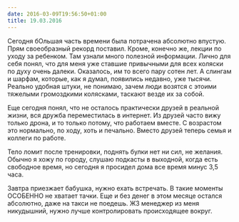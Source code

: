 ```yaml
---
date: 2016-03-09T19:56:50+01:00
title: 19.03.2016
---
```


Сегодня бОльшая часть времени была потрачена абсолютно впустую. Прям своеобразный рекорд поставил. Кроме, конечно же, лекции по уходу за ребенком. Там узнали много полезной информации. Лично для себя понял, что для меня уже ставшие привычными для всех коляски по духу очень далеки. Оказалось, им то всего пару сотен лет. А слингам и шарфам, которые, как я думал, появились недавно, уже тысячи. Реально удобная штуки, не понимаю, зачем люди возятся с этоими тяжелыми громоздкими колясками, таскают везде их за собой. 

Еще сегодня понял, что не осталось практически друзей в реальной жизни, вся дружба переместилась в интернет. Из друзей часто вижу только дрона, и то только потому, что работаем вместе. С возрастом это нормально, по ходу, хоть и печально. Вместо друзей теперь семья и коллеги по работе. 

Тело ломит после тренировки, поднять булки нет ни сил, не желания. Обычно я хожу по городу, слушаю подкасты в выходной, когда есть свободное время, но сегодня я просидел дома все время минус 3,5 часа. 

Завтра приезжает бабушка, нужно ехать встречать. В такие моменты ОСОБЕННО не хватает тачки. Еще и без денег в этом месяце остался абсолютно, даже на такси не поедешь. ЖЗ менеджер из меня никудышний, нужно лучше контролировать происходящее вокруг. 